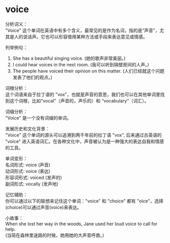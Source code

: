 # voice

分析词义：  
"Voice" 这个单词在英语中有多个含义，最常见的是作为名词，指的是“声音”，尤其是人的说话声。它也可以形容借用某种方法或手段来表达意见或情感。

  

列举例句：

  

1.  She has a beautiful singing voice. (她的歌声非常美丽。)
2.  I could hear voices in the next room. (我可以听到隔壁房间的人声。)
3.  The people have voiced their opinion on this matter. (人们已经就这个问题发表了他们的观点。)

  

词根分析：  
这个词语来自于拉丁语的 "vox"，也就是声音的意思，我们也可以在其他单词里找到这个词根，比如“vocal”（声音的，声乐的）和 “vocabulary”（词汇）。

  

词缀分析：  
"Voice" 是一个没有词缀的单词。

  

发展历史和文化背景：  
"Voice" 这个单词的源头可以追溯到两千年前的拉丁语 "vox", 后来通过古英语的 "voice" 进入英语词汇。在各种文化中，声音被认为是一种强大的表达自我和情感的工具。

  

单词变形：  
名词形式: voice (声音)  
动词形式: voice (表达)  
形容词形式: voiced (发声的)  
副词形式: vocally (发声地)

  

记忆辅助：  
你可以通过以下的联想来记住这个单词："voice" 和 "choice" 都有 "oice"，选择(choice)可以通过声音(voice)来表达。

  

小故事：  
When she lost her way in the woods, Jane used her loud voice to call for help.  
(当简在森林里迷路的时候，她用她的大声音呼救。)
